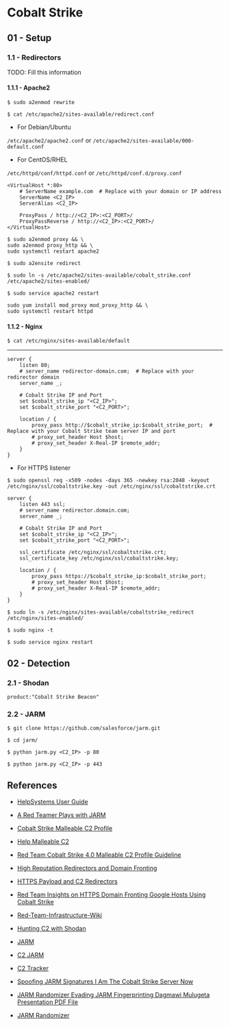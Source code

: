 # Cobalt Strike

## 01 - Setup

### 1.1 - Redirectors

TODO: Fill this information

#### 1.1.1 - Apache2

`$ sudo a2enmod rewrite`

`$ cat /etc/apache2/sites-available/redirect.conf`

- For Debian/Ubuntu

`/etc/apache2/apache2.conf` or `/etc/apache2/sites-available/000-default.conf`

- For CentOS/RHEL

`/etc/httpd/conf/httpd.conf` or `/etc/httpd/conf.d/proxy.conf`

```
<VirtualHost *:80>
    # ServerName example.com  # Replace with your domain or IP address
	ServerName <C2_IP>
    ServerAlias <C2_IP>

    ProxyPass / http://<C2_IP>:<C2_PORT>/
    ProxyPassReverse / http://<C2_IP>:<C2_PORT>/
</VirtualHost>
```

```
$ sudo a2enmod proxy && \
sudo a2enmod proxy_http && \
sudo systemctl restart apache2
```

`$ sudo a2ensite redirect`

`$ sudo ln -s /etc/apache2/sites-available/cobalt_strike.conf /etc/apache2/sites-enabled/`

`$ sudo service apache2 restart`

```
sudo yum install mod_proxy mod_proxy_http && \
sudo systemctl restart httpd
```

#### 1.1.2 - Nginx

`$ cat /etc/nginx/sites-available/default`

---

```
server {
    listen 80;
    # server_name redirector-domain.com;  # Replace with your redirector domain
    server_name _;

	# Cobalt Strike IP and Port
    set $cobalt_strike_ip "<C2_IP>";
    set $cobalt_strike_port "<C2_PORT>";

    location / {
        proxy_pass http://$cobalt_strike_ip:$cobalt_strike_port;  # Replace with your Cobalt Strike team server IP and port
        # proxy_set_header Host $host;
        # proxy_set_header X-Real-IP $remote_addr;
    }
}
```

- For HTTPS listener

`$ sudo openssl req -x509 -nodes -days 365 -newkey rsa:2048 -keyout /etc/nginx/ssl/cobaltstrike.key -out /etc/nginx/ssl/cobaltstrike.crt`

```
server {
    listen 443 ssl;
    # server_name redirector.domain.com;
    server_name _;

	# Cobalt Strike IP and Port
    set $cobalt_strike_ip "<C2_IP>";
    set $cobalt_strike_port "<C2_PORT>";

    ssl_certificate /etc/nginx/ssl/cobaltstrike.crt;
    ssl_certificate_key /etc/nginx/ssl/cobaltstrike.key;

    location / {
        proxy_pass https://$cobalt_strike_ip:$cobalt_strike_port;
        # proxy_set_header Host $host;
        # proxy_set_header X-Real-IP $remote_addr;
    }
}
```

`$ sudo ln -s /etc/nginx/sites-available/cobaltstrike_redirect /etc/nginx/sites-enabled/`

`$ sudo nginx -t`

`$ sudo service nginx restart`

## 02 - Detection

### 2.1 - Shodan

`product:"Cobalt Strike Beacon"`

### 2.2 - JARM

`$ git clone https://github.com/salesforce/jarm.git`

`$ cd jarm/`

`$ python jarm.py <C2_IP> -p 80`

`$ python jarm.py <C2_IP> -p 443`

## References

- [HelpSystems User Guide](https://hstechdocs.helpsystems.com/manuals/cobaltstrike/current/userguide/content/topics/welcome_main.htm)

- [A Red Teamer Plays with JARM](https://www.cobaltstrike.com/blog/a-red-teamer-plays-with-jarm/)

- [Cobalt Strike Malleable C2 Profile](https://unit42.paloaltonetworks.com/cobalt-strike-malleable-c2-profile/)

- [Help Malleable C2](https://download.cobaltstrike.com/help-malleable-c2)

- [Red Team Cobalt Strike 4.0 Malleable C2 Profile Guideline](https://infosecwriteups.com/red-team-cobalt-strike-4-0-malleable-c2-profile-guideline-eb3eeb219a7c)

- [High Reputation Redirectors and Domain Fronting](https://www.cobaltstrike.com/blog/high-reputation-redirectors-and-domain-fronting/)

- [HTTPS Payload and C2 Redirectors](https://bluescreenofjeff.com/2018-04-12-https-payload-and-c2-redirectors/)

- [Red Team Insights on HTTPS Domain Fronting Google Hosts Using Cobalt Strike](https://www.cyberark.com/resources/threat-research-blog/red-team-insights-on-https-domain-fronting-google-hosts-using-cobalt-strike)

- [Red-Team-Infrastructure-Wiki](https://github.com/bluscreenofjeff/Red-Team-Infrastructure-Wiki)

- [Hunting C2 with Shodan](https://michaelkoczwara.medium.com/hunting-c2-with-shodan-223ca250d06f)

- [JARM](https://github.com/salesforce/jarm)

- [C2 JARM](https://github.com/cedowens/C2-JARM)

- [C2 Tracker](https://github.com/montysecurity/C2-Tracker)

- [Spoofing JARM Signatures I Am The Cobalt Strike Server Now](https://grimminck.medium.com/spoofing-jarm-signatures-i-am-the-cobalt-strike-server-now-a27bd549fc6b)

- [JARM Randomizer Evading JARM Fingerprinting Dagmawi Mulugeta Presentation PDF File](https://conference.hitb.org/hitbsecconf2021ams/materials/D2%20COMMSEC%20-%20JARM%20Randomizer%20Evading%20JARM%20Fingerprinting%20-%20Dagmawi%20Mulugeta.pdf)

- [JARM Randomizer](https://github.com/netskopeoss/jarm_randomizer)
